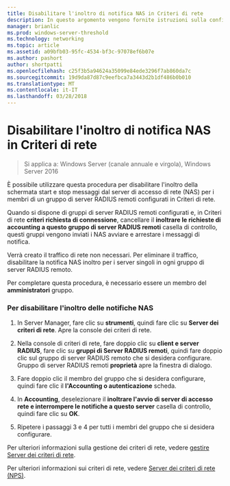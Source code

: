 ```yaml
---
title: Disabilitare l'inoltro di notifica NAS in Criteri di rete
description: In questo argomento vengono fornite istruzioni sulla configurazione di autenticazioni simultanee Server dei criteri di rete in Windows Server 2016.
manager: brianlic
ms.prod: windows-server-threshold
ms.technology: networking
ms.topic: article
ms.assetid: a09bfb03-95fc-4534-bf3c-97078ef6b07e
ms.author: pashort
author: shortpatti
ms.openlocfilehash: c25f3b5a94624a35099e84ede3296f7ab860da7c
ms.sourcegitcommit: 19d9da87d87c9eefbca7a3443d2b1df486b0b010
ms.translationtype: MT
ms.contentlocale: it-IT
ms.lasthandoff: 03/28/2018
---
```

# <a name="disable-nas-notification-forwarding-in-nps"></a>Disabilitare l'inoltro di notifica NAS in Criteri di rete

>Si applica a: Windows Server (canale annuale e virgola), Windows Server 2016

È possibile utilizzare questa procedura per disabilitare l'inoltro della schermata start e stop messaggi dal server di accesso di rete (NAS) per i membri di un gruppo di server RADIUS remoti configurati in Criteri di rete.

Quando si dispone di gruppi di server RADIUS remoti configurati e, in Criteri di rete **criteri richiesta di connessione**, cancellare il **inoltrare le richieste di accounting a questo gruppo di server RADIUS remoti** casella di controllo, questi gruppi vengono inviati i NAS avviare e arrestare i messaggi di notifica. 

Verrà creato il traffico di rete non necessari. Per eliminare il traffico, disabilitare la notifica NAS inoltro per i server singoli in ogni gruppo di server RADIUS remoto.

Per completare questa procedura, è necessario essere un membro del **amministratori** gruppo.

### <a name="to-disable-nas-notification-forwarding"></a>Per disabilitare l'inoltro delle notifiche NAS

1. In Server Manager, fare clic su **strumenti**, quindi fare clic su **Server dei criteri di rete**. Apre la console dei criteri di rete.

2. Nella console di criteri di rete, fare doppio clic su **client e server RADIUS**, fare clic su **gruppi di Server RADIUS remoti**, quindi fare doppio clic sul gruppo di server RADIUS remoto che si desidera configurare. Gruppo di server RADIUS remoti **proprietà** apre la finestra di dialogo.

3. Fare doppio clic il membro del gruppo che si desidera configurare, quindi fare clic il **l'Accounting o autenticazione** scheda.

4. In **Accounting**, deselezionare il **inoltrare l'avvio di server di accesso rete e interrompere le notifiche a questo server** casella di controllo, quindi fare clic su **OK**.

5. Ripetere i passaggi 3 e 4 per tutti i membri del gruppo che si desidera configurare.

Per ulteriori informazioni sulla gestione dei criteri di rete, vedere [gestire Server dei criteri di rete](nps-manage-top.md).

Per ulteriori informazioni sui criteri di rete, vedere [Server dei criteri di rete (NPS)](nps-top.md).
